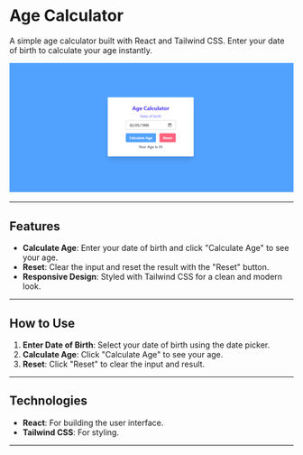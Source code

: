 # Age Calculator

A simple age calculator built with React and Tailwind CSS. Enter your date of birth to calculate your age instantly.

![Age Calculator Preview](./src/assets/Screenshot%202025-03-05%20222139.png)  
 
---

## Features

- **Calculate Age**: Enter your date of birth and click "Calculate Age" to see your age.
- **Reset**: Clear the input and reset the result with the "Reset" button.
- **Responsive Design**: Styled with Tailwind CSS for a clean and modern look.

---

## How to Use

1. **Enter Date of Birth**: Select your date of birth using the date picker.
2. **Calculate Age**: Click "Calculate Age" to see your age.
3. **Reset**: Click "Reset" to clear the input and result.

---

## Technologies

- **React**: For building the user interface.
- **Tailwind CSS**: For styling.

---

 